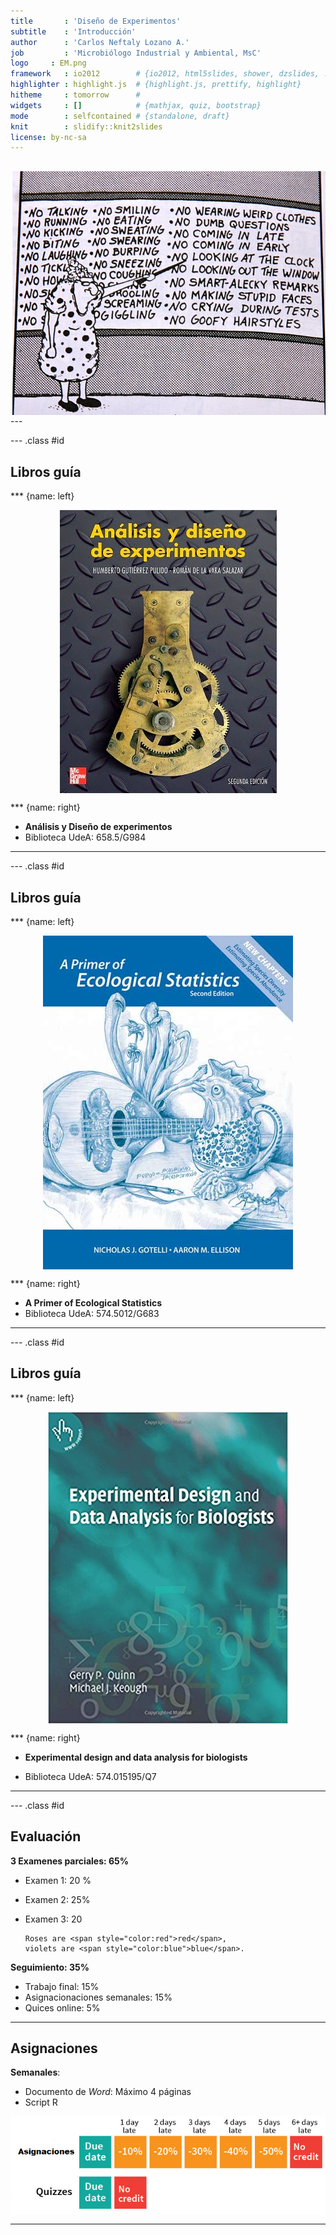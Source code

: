 ```yaml
---
title       : 'Diseño de Experimentos'
subtitle    : 'Introducción'
author      : 'Carlos Neftaly Lozano A.'
job         : 'Microbiólogo Industrial y Ambiental, MsC'
logo     : EM.png
framework   : io2012        # {io2012, html5slides, shower, dzslides, ...}
highlighter : highlight.js  # {highlight.js, prettify, highlight}
hitheme     : tomorrow      # 
widgets     : []            # {mathjax, quiz, bootstrap}
mode        : selfcontained # {standalone, draft}
knit        : slidify::knit2slides
license: by-nc-sa
---
```


## 

<img src="./figure/In-1.png" title="plot of chunk unnamed-chunk-1" alt="plot of chunk unnamed-chunk-1" style="display: block; margin: auto;" />
---

--- .class #id 

## Libros guía
<style>
  <slide class="{{ slide.class }}" id="{{ slide.id }}">
    <hgroup>
    {{{ slide.header }}}
  </hgroup>
    <article>
    <hr noshade size=4 color='red'>  
    {{{ slide.content }}}  
    <div class='left' style='float:left;width:48%'>
    {{{ slide.left.html }}}
    </div>    
      <div class='right' style='float:right;width:48%'>
      {{{ slide.right.html }}}
      </div>
        </article>
        </slide>
</style>
        
        
*** {name: left}
     
<img src="./figure/HG.jpg" title="plot of chunk unnamed-chunk-2" alt="plot of chunk unnamed-chunk-2" style="display: block; margin: auto;" />
      
*** {name: right}
      
- **Análisis y Diseño de experimentos**
- Biblioteca UdeA: 658.5/G984
 
--- 

--- .class #id 


## Libros guía
<style>
  <slide class="{{ slide.class }}" id="{{ slide.id }}">
    <hgroup>
    {{{ slide.header }}}
  </hgroup>
    <article>
    <hr noshade size=4 color='red'>  
    {{{ slide.content }}}  
    <div class='left' style='float:left;width:48%'>
    {{{ slide.left.html }}}
    </div>    
      <div class='right' style='float:right;width:48%'>
      {{{ slide.right.html }}}
      </div>
        </article>
        </slide>
</style>
        
        
*** {name: left}
     
<img src="./figure/gote.jpg" title="plot of chunk unnamed-chunk-3" alt="plot of chunk unnamed-chunk-3" style="display: block; margin: auto;" />
      
*** {name: right}
      
+ __A Primer of Ecological Statistics__
+ Biblioteca UdeA: 574.5012/G683
      
--- 

--- .class #id 

## Libros guía
<style>
  <slide class="{{ slide.class }}" id="{{ slide.id }}">
    <hgroup>
    {{{ slide.header }}}
  </hgroup>
    <article>
    <hr noshade size=4 color='red'>  
    {{{ slide.content }}}  
    <div class='left' style='float:left;width:48%'>
    {{{ slide.left.html }}}
    </div>    
      <div class='right' style='float:right;width:48%'>
      {{{ slide.right.html }}}
      </div>
        </article>
        </slide>
</style>
        
        
*** {name: left}
     
<img src="./figure/EE.jpg" title="plot of chunk unnamed-chunk-4" alt="plot of chunk unnamed-chunk-4" style="display: block; margin: auto;" />
      
*** {name: right}
      
+ __Experimental design and data analysis for biologists__
      
+ Biblioteca UdeA: 574.015195/Q7
      
--- 

--- .class #id 
## Evaluación

__3 Examenes parciales: 65%__
      
+ Examen 1: 20 %
+ Examen 2: 25%
+ Examen 3: 20
      
      Roses are <span style="color:red">red</span>, 
      violets are <span style="color:blue">blue</span>.
      
__Seguimiento: 35%__
      
+ Trabajo final: 15%
+ Asignacionaciones semanales: 15% 
+ Quices online: 5% 

---


## Asignaciones 

__Semanales__: 

+ Documento de _Word_: Máximo 4 páginas
+ Script R

<img src="./figure/policy.png" title="plot of chunk unnamed-chunk-5" alt="plot of chunk unnamed-chunk-5" style="display: block; margin: auto;" />

---

        
